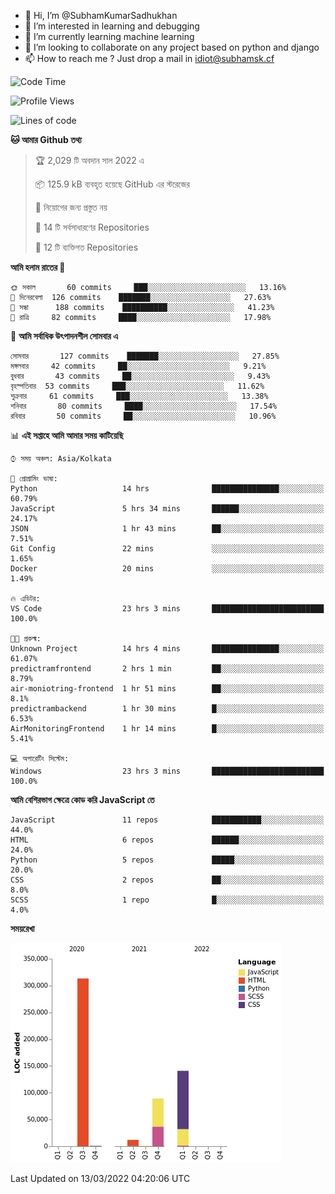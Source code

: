 - 👋 Hi, I’m @SubhamKumarSadhukhan
- 👀 I’m interested in learning and debugging
- 🌱 I’m currently learning machine learning
- 💞️ I’m looking to collaborate on any project based on python and django
- 📫 How to reach me ?
      Just drop a mail in idiot@subhamsk.cf

<!---
SubhamKumarSadhukhan/SubhamKumarSadhukhan is a ✨ special ✨ repository because its `README.md` (this file) appears on your GitHub profile.
You can click the Preview link to take a look at your changes.
--->


<!--START_SECTION:waka-->
![Code Time](http://img.shields.io/badge/Code%20Time-250%20hrs%204%20mins-blue)

![Profile Views](http://img.shields.io/badge/%E0%A6%AA%E0%A7%8D%E0%A6%B0%E0%A7%8B%E0%A6%AB%E0%A6%BE%E0%A6%87%E0%A6%B2%20%E0%A6%A6%E0%A6%B0%E0%A7%8D%E0%A6%B6%E0%A6%A8-0-blue)

![Lines of code](https://img.shields.io/badge/%E0%A6%B9%E0%A7%8D%E0%A6%AF%E0%A6%BE%E0%A6%B2%E0%A7%8B%20%E0%A6%93%E0%A6%AF%E0%A6%BC%E0%A6%BE%E0%A6%B0%E0%A7%8D%E0%A6%B2%E0%A7%8D%E0%A6%A1%20%E0%A6%A5%E0%A7%87%E0%A6%95%E0%A7%87%20%E0%A6%86%E0%A6%AE%E0%A6%BF%20%E0%A6%B2%E0%A6%BF%E0%A6%96%E0%A7%87%E0%A6%9B%E0%A6%BF-557%20Thousand%20%E0%A6%95%E0%A7%8B%E0%A6%A1%E0%A7%87%E0%A6%B0%20%E0%A6%B2%E0%A6%BE%E0%A6%87%E0%A6%A8-blue)

**🐱 আমার Github তথ্য** 

> 🏆 2,029 টি অবদান সাল 2022 এ
 > 
> 📦 125.9 kB ব্যবহৃত হয়েছে GitHub এর স্টরেজের 
 > 
> 🚫 নিয়োগের জন্য প্রস্তুত নয়
 > 
> 📜 14 টি সর্বসাধারণের Repositories 
 > 
> 🔑 12 টি ব্যক্তিগত Repositories  
 > 
**আমি হলাম রাতের 🦉** 

```text
🌞 সকাল       60 commits     ███░░░░░░░░░░░░░░░░░░░░░░   13.16% 
🌆 দিনেরবেলা  126 commits    ███████░░░░░░░░░░░░░░░░░░   27.63% 
🌃 সন্ধা      188 commits    ██████████░░░░░░░░░░░░░░░   41.23% 
🌙 রাত্রি     82 commits     ████░░░░░░░░░░░░░░░░░░░░░   17.98%

```
📅 **আমি সর্বাধিক উৎপাদনশীল সোমবার এ** 

```text
সোমবার       127 commits    ███████░░░░░░░░░░░░░░░░░░   27.85% 
মঙ্গলবার     42 commits     ██░░░░░░░░░░░░░░░░░░░░░░░   9.21% 
বুধবার       43 commits     ██░░░░░░░░░░░░░░░░░░░░░░░   9.43% 
বৃহস্পতিবার  53 commits     ███░░░░░░░░░░░░░░░░░░░░░░   11.62% 
শুক্রবার     61 commits     ███░░░░░░░░░░░░░░░░░░░░░░   13.38% 
শনিবার       80 commits     ████░░░░░░░░░░░░░░░░░░░░░   17.54% 
রবিবার       50 commits     ██░░░░░░░░░░░░░░░░░░░░░░░   10.96%

```


📊 **এই সপ্তাহে আমি আমার সময় কাটিয়েছি** 

```text
⌚︎ সময় অঞ্চল: Asia/Kolkata

💬 প্রোগ্রামিং ভাষা: 
Python                   14 hrs              ███████████████░░░░░░░░░░   60.79% 
JavaScript               5 hrs 34 mins       ██████░░░░░░░░░░░░░░░░░░░   24.17% 
JSON                     1 hr 43 mins        ██░░░░░░░░░░░░░░░░░░░░░░░   7.51% 
Git Config               22 mins             ░░░░░░░░░░░░░░░░░░░░░░░░░   1.65% 
Docker                   20 mins             ░░░░░░░░░░░░░░░░░░░░░░░░░   1.49%

🔥 এডিটর: 
VS Code                  23 hrs 3 mins       █████████████████████████   100.0%

🐱‍💻 প্রকল্ম: 
Unknown Project          14 hrs 4 mins       ███████████████░░░░░░░░░░   61.07% 
predictramfrontend       2 hrs 1 min         ██░░░░░░░░░░░░░░░░░░░░░░░   8.79% 
air-moniotring-frontend  1 hr 51 mins        ██░░░░░░░░░░░░░░░░░░░░░░░   8.1% 
predictrambackend        1 hr 30 mins        █░░░░░░░░░░░░░░░░░░░░░░░░   6.53% 
AirMonitoringFrontend    1 hr 14 mins        █░░░░░░░░░░░░░░░░░░░░░░░░   5.41%

💻 অপারেটিং সিস্টেম: 
Windows                  23 hrs 3 mins       █████████████████████████   100.0%

```

**আমি বেশিরভাগ ক্ষেত্রে কোড করি JavaScript তে** 

```text
JavaScript               11 repos            ███████████░░░░░░░░░░░░░░   44.0% 
HTML                     6 repos             ██████░░░░░░░░░░░░░░░░░░░   24.0% 
Python                   5 repos             █████░░░░░░░░░░░░░░░░░░░░   20.0% 
CSS                      2 repos             ██░░░░░░░░░░░░░░░░░░░░░░░   8.0% 
SCSS                     1 repo              █░░░░░░░░░░░░░░░░░░░░░░░░   4.0%

```


**সময়রেখা**

![Chart not found](https://raw.githubusercontent.com/SubhamKumarSadhukhan/SubhamKumarSadhukhan/main/charts/bar_graph.png) 


 Last Updated on 13/03/2022 04:20:06 UTC
<!--END_SECTION:waka-->
